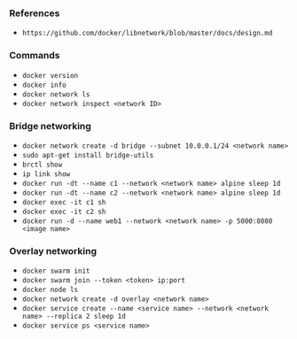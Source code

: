 ### References
- `https://github.com/docker/libnetwork/blob/master/docs/design.md`

### Commands
- `docker version`
- `docker info`
- `docker network ls`
- `docker network inspect <network ID>`

### Bridge networking
- `docker network create -d bridge --subnet 10.0.0.1/24 <network name>`
- `sudo apt-get install bridge-utils`
- `brctl show`
- `ip link show`
- `docker run -dt --name c1 --network <network name> alpine sleep 1d`
- `docker run -dt --name c2 --network <network name> alpine sleep 1d`
- `docker exec -it c1 sh`
- `docker exec -it c2 sh`
- `docker run -d --name web1 --network <network name> -p 5000:8080 <image name>`

### Overlay networking
- `docker swarm init`
- `docker swarm join --token <token> ip:port`
- `docker node ls`
- `docker network create -d overlay <network name>`
- `docker service create --name <service name> --network <network name> --replica 2 sleep 1d`
- `docker service ps <service name>`